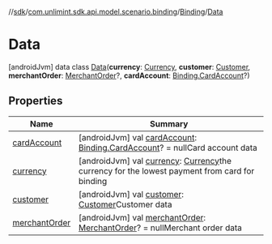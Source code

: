 //[sdk](../../../../index.md)/[com.unlimint.sdk.api.model.scenario.binding](../../index.md)/[Binding](../index.md)/[Data](index.md)



# Data  
 [androidJvm] data class [Data](index.md)(**currency**: [Currency](https://developer.android.com/reference/kotlin/java/util/Currency.html), **customer**: [Customer](../../../com.unlimint.sdk.api.model/-customer/index.md), **merchantOrder**: [MerchantOrder](../../../com.unlimint.sdk.api.model/-merchant-order/index.md)?, **cardAccount**: [Binding.CardAccount](../-card-account/index.md)?)   


## Properties  
  
|  Name |  Summary | 
|---|---|
| <a name="com.unlimint.sdk.api.model.scenario.binding/Binding.Data/cardAccount/#/PointingToDeclaration/"></a>[cardAccount](card-account.md)| <a name="com.unlimint.sdk.api.model.scenario.binding/Binding.Data/cardAccount/#/PointingToDeclaration/"></a> [androidJvm] val [cardAccount](card-account.md): [Binding.CardAccount](../-card-account/index.md)? = nullCard account data   <br>|
| <a name="com.unlimint.sdk.api.model.scenario.binding/Binding.Data/currency/#/PointingToDeclaration/"></a>[currency](currency.md)| <a name="com.unlimint.sdk.api.model.scenario.binding/Binding.Data/currency/#/PointingToDeclaration/"></a> [androidJvm] val [currency](currency.md): [Currency](https://developer.android.com/reference/kotlin/java/util/Currency.html)the currency for the lowest payment from card for binding   <br>|
| <a name="com.unlimint.sdk.api.model.scenario.binding/Binding.Data/customer/#/PointingToDeclaration/"></a>[customer](customer.md)| <a name="com.unlimint.sdk.api.model.scenario.binding/Binding.Data/customer/#/PointingToDeclaration/"></a> [androidJvm] val [customer](customer.md): [Customer](../../../com.unlimint.sdk.api.model/-customer/index.md)Customer data   <br>|
| <a name="com.unlimint.sdk.api.model.scenario.binding/Binding.Data/merchantOrder/#/PointingToDeclaration/"></a>[merchantOrder](merchant-order.md)| <a name="com.unlimint.sdk.api.model.scenario.binding/Binding.Data/merchantOrder/#/PointingToDeclaration/"></a> [androidJvm] val [merchantOrder](merchant-order.md): [MerchantOrder](../../../com.unlimint.sdk.api.model/-merchant-order/index.md)? = nullMerchant order data   <br>|

